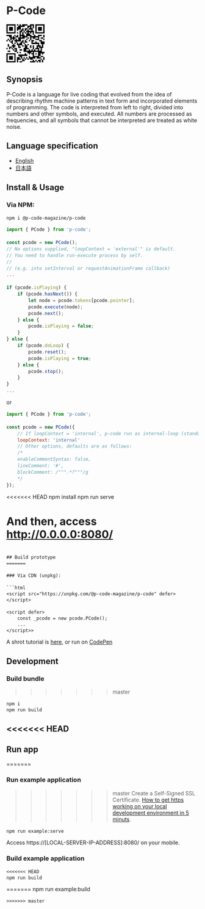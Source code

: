 # P-Code

<a href="https://p-code-magazine.github.io/"><img src="./P-QR-Code.png" width="100"></a>

## Synopsis

P-Code is a language for live coding that evolved from the idea of describing rhythm machine patterns in text form and incorporated elements of programming. The code is interpreted from left to right, divided into numbers and other symbols, and executed. All numbers are processed as frequencies, and all symbols that cannot be interpreted are treated as white noise.

## Language specification

- [English](/langspec.md)
- [日本語](/langspec-ja.md)

## Install & Usage

### Via NPM:

```shellscript
npm i @p-code-magazine/p-code
```

```javascript
import { PCode } from 'p-code';

const pcode = new PCode();
// No options supplied, "loopContext = 'external'" is default.
// You need to handle run-execute process by self.
//
// (e.g. into setInterval or requestAnimationFrame callback)
...

if (pcode.isPlaying) {
    if (pcode.hasNext()) {
        let node = pcode.tokens[pcode.pointer];
        pcode.execute(node);
        pcode.next();
    } else {
        pcode.isPlaying = false;
    }
} else {
    if (pcode.doLoop) {
        pcode.reset();
        pcode.isPlaying = true;
    } else {
        pcode.stop();
    }
}
...
```

or

```javascript
import { PCode } from 'p-code';

const pcode = new PCode({
    // If loopContext = 'internal', p-code run as internal-loop (standalone) mode.
    loopContext: 'internal'
    // Other options, defaults are as follows:
    /*
    enableCommentSyntax: false,
    lineComment: '#',
    blockComment: /""".*?"""/g
    */
});
```
<<<<<<< HEAD
npm install
npm run serve

# And then, access http://0.0.0.0:8080/
```

## Build prototype
=======

### Via CDN (unpkg):

```html
<script src="https://unpkg.com/@p-code-magazine/p-code" defer></script>

<script defer>
    const _pcode = new pcode.PCode();
    ...
</script>>
```

A shrot tutorial is [here](examples/tutorial.html), or run on [CodePen](https://codepen.io/inafact/pen/vYNZgMx)


## Development

### Build bundle

>>>>>>> master
```
npm i
npm run build
```
<<<<<<< HEAD
---

## Run app
=======

### Run example application

>>>>>>> master
Create a Self-Signed SSL Certificate. [How to get https working on your local development environment in 5 minuts](https://www.freecodecamp.org/news/how-to-get-https-working-on-your-local-development-environment-in-5-minutes-7af615770eec/).

```
npm run example:serve
```

Access https://[LOCAL-SERVER-IP-ADDRESS]:8080/ on your mobile.

### Build example application

```
<<<<<<< HEAD
npm run build
```
=======
npm run example:build
```
>>>>>>> master
